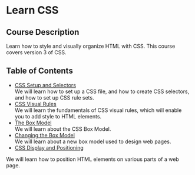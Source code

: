 # Learn CSS
## Course Description
Learn how to style and visually organize HTML with CSS. This course covers version 3 of CSS.
## Table of Contents
- [CSS Setup and Selectors](./contents/CSS%20Setup%20and%20Selectors.md)  
We will learn how to set up a CSS file, and how to create CSS selectors, and how to set up CSS rule sets.
- [CSS Visual Rules](./contents/CSS%20Visual%20Rules.md)  
We will learn the fundamentals of CSS visual rules, which will enable you to add style to HTML elements.
- [The Box Model](./contents/The%20Box%20Model.md)  
We will learn about the CSS Box Model.
- [Changing the Box Model](./contents/Changing%20the%20Box%20Model.md)  
We will learn about a new box model used to design web pages.
- [CSS Display and Positioning](./contents/CSS%20Display%20and%20Positioning.md)

We will learn how to position HTML elements on various parts of a web page.

